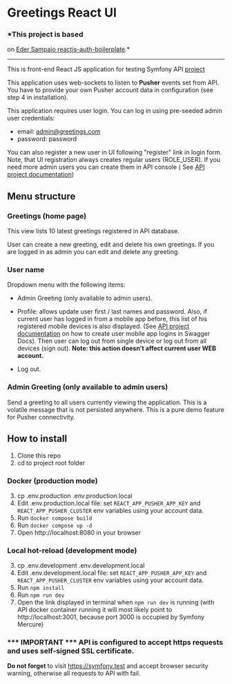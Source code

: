 # Greetings React UI

### *This project is based
on [Eder Sampaio reactjs-auth-boilerplate](https://github.com/ederssouza/reactjs-auth-boilerplate).*

-----

This is front-end React JS application for testing Symfony API [project](https://github.com/alex3493/greetings-api)

This application uses web-sockets to listen to **Pusher** events set from API. You have to provide your own Pusher
account data in configuration (see step 4 in installation).

This application requires user login. You can log in using pre-seeded admin user credentials:

- email: admin@greetings.com
- password: password

You can also register a new user in UI following "register" link in login form. Note, that UI registration
always creates regular users (ROLE_USER). If you need more admin users you can create them in API console (
See [API project documentation](https://github.com/alex3493/greetings-api/blob/main/Readme.md))

## Menu structure

### Greetings (home page)

This view lists 10 latest greetings registered in API database.

User can create a new greeting, edit and delete his own greetings. If you are logged in as admin
you can edit and delete any greeting.

### User name

Dropdown menu with the following items:

- Admin Greeting (only available to admin users).
- Profile: allows update user first / last names and password. Also, if current user has logged in from a mobile app
  before, this list of his registered mobile devices
  is also displayed. (See [API project documentation](https://github.com/alex3493/greetings-api/blob/main/Readme.md) on
  how to create user
  mobile app logins in Swagger Docs). Then user can log out from single device or log out from all devices (sign out).
  **Note: this action doesn't affect current user WEB account.**

- Log out.

### Admin Greeting (only available to admin users)

Send a greeting to all users currently viewing the application. This is a volatile message that is not persisted
anywhere. This is a pure demo feature for Pusher connectivity.

## How to install

1. Clone this repo
2. cd to project root folder

### Docker (production mode)

3. cp .env.production .env.production.local
4. Edit .env.production.local file: set `REACT_APP_PUSHER_APP_KEY` and `REACT_APP_PUSHER_CLUSTER` env variables using
   your account data.
5. Run `docker compose build`
6. Run `docker compose up -d`
7. Open http://localhost:8080 in your browser

### Local hot-reload (development mode)

3. cp .env.development .env.development.local
4. Edit .env.development.local file: set `REACT_APP_PUSHER_APP_KEY` and `REACT_APP_PUSHER_CLUSTER` env variables using
   your account data.
5. Run `npm install`
6. Run `npm run dev`
7. Open the link displayed in terminal when `npm run dev` is running (with API docker container running it will most
   likely point to http://localhost:3001, because port 3000 is occupied by Symfony Mercure)

### *** IMPORTANT *** API is configured to accept https requests and uses self-signed SSL certificate.

**Do not forget** to visit https://symfony.test and accept browser security warning, otherwise all requests to API with
fail.



